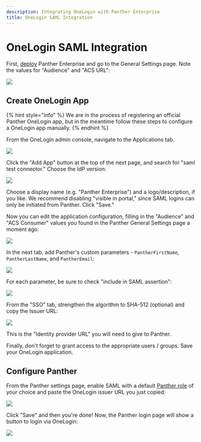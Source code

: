 ```yaml
---
description: Integrating OneLogin with Panther Enterprise
title: OneLogin SAML Integration
---
```


# OneLogin SAML Integration

First, [deploy](../../quick-start.md) Panther Enterprise and go to the General Settings page. Note the values for "Audience" and "ACS URL":

![](../../.gitbook/assets/enterprise/saml/panther-saml-parameters.png)

## Create OneLogin App

{% hint style="info" %}
We are in the process of registering an official Panther OneLogin app, but in the meantime follow these steps to configure a OneLogin app manually.
{% endhint %}

From the OneLogin admin console, navigate to the Applications tab.

![](../../.gitbook/assets/enterprise/saml/onelogin1.png)

Click the "Add App" button at the top of the next page, and search for "saml test connector." Choose the IdP version:

![](../../.gitbook/assets/enterprise/saml/onelogin2.png)

Choose a display name (e.g. "Panther Enterprise") and a logo/description, if you like. We recommend disabling
"visible in portal," since SAML logins can only be initiated from Panther. Click "Save."

Now you can edit the application configuration, filling in the "Audience" and "ACS Consumer" values you found in the Panther General Settings page a moment ago: 

![](../../.gitbook/assets/enterprise/saml/onelogin3.png)

In the next tab, add Panther's custom parameters - `PantherFirstName`, `PantherLastName`, and `PantherEmail`:

![](../../.gitbook/assets/enterprise/saml/onelogin4.png)

For each parameter, be sure to check "include in SAML assertion":

![](../../.gitbook/assets/enterprise/saml/onelogin4-inset.png)

From the "SSO" tab, strengthen the algorithm to SHA-512 (optional) and copy the Issuer URL:

![](../../.gitbook/assets/enterprise/saml/onelogin5.png)

This is the "Identity provider URL" you will need to give to Panther.

Finally, don't forget to grant access to the appropriate users / groups. Save your OneLogin application.

## Configure Panther

From the Panther settings page, enable SAML with a default [Panther role](../rbac.md) of your choice and
paste the OneLogin issuer URL you just copied:
  
![](../../.gitbook/assets/enterprise/saml/onelogin-panther.png)

Click "Save" and then you're done! Now, the Panther login page will show a button to login via OneLogin:

![](../../.gitbook/assets/enterprise/saml/panther-login-sso.png)

